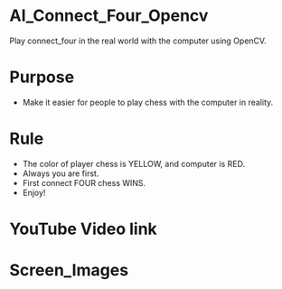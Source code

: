 # AI_Connect_Four_Opencv
Play connect_four in the real world with the computer using OpenCV.
# Purpose
* Make it easier for people to play chess with the computer in reality.
# Rule
* The color of player chess is YELLOW, and computer is RED.
* Always you are first.
* First connect FOUR chess WINS.
* Enjoy!
# YouTube Video link
# Screen_Images

